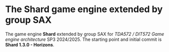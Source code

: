 # The Shard game engine extended by group SAX
The game engine **Shard** extended by group SAX for *TDA572 / DIT572 Game engine architecture* SP3 2024/2025. The starting point and initial commit is **Shard 1.3.0 - Horizons**.
